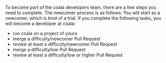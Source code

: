 To become part of the coala developers team, there are a few steps you need to complete. The newcomer process is as follows:
You will start as a newcomer, which is kind of a trial. If you complete the following tasks, you will become a developer at coala:

- run coala on a project of yours
- merge a difficulty/newcomer Pull Request
- review at least a difficulty/newcomer Pull Request
- merge a difficulty/low Pull Request
- review at least a difficulty/low or higher Pull Request
